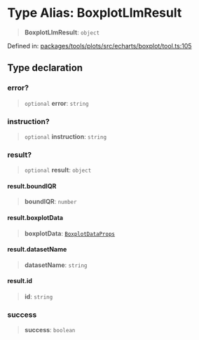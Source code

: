 # Type Alias: BoxplotLlmResult

> **BoxplotLlmResult**: `object`

Defined in: [packages/tools/plots/src/echarts/boxplot/tool.ts:105](https://github.com/GeoDaCenter/openassistant/blob/0a6a7e7306d75a25dc968b3117f04cb7bd613bec/packages/tools/plots/src/echarts/boxplot/tool.ts#L105)

## Type declaration

### error?

> `optional` **error**: `string`

### instruction?

> `optional` **instruction**: `string`

### result?

> `optional` **result**: `object`

#### result.boundIQR

> **boundIQR**: `number`

#### result.boxplotData

> **boxplotData**: [`BoxplotDataProps`](BoxplotDataProps.md)

#### result.datasetName

> **datasetName**: `string`

#### result.id

> **id**: `string`

### success

> **success**: `boolean`
